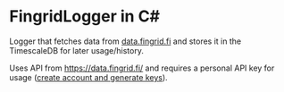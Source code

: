 # FingridLogger in C#

Logger that fetches data from [data.fingrid.fi](https://data.fingrid.fi/) and stores it in the TimescaleDB for later usage/history.

Uses API from https://data.fingrid.fi/ and requires a personal API key for usage ([create account and generate keys](https://data.fingrid.fi/instructions)).
